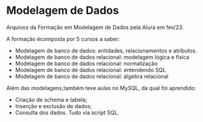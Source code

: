 # Modelagem de Dados
Arquivos da Formação em Modelagem de Dados pela Alura em fev/23.

A formação écomposta por 5 cursos a saber:
- Modelagem de banco de dados: entidades, relacionamentos e atributos.
- Modelagem de banco de dados relacional: modelagem lógica e física
- Modelagem de banco de dados relacional: normalização
- Modelagem de banco de dados relacional: entendendo SQL
- Modelagem de banco de dados relacional: álgebra relacional

Além das modelagens,também teve aulas no MySQL, da qual foi aprendido:
- Criação de schema e tabela;
- Inserção e exclusão de dados;
- Consulta dos dados.
Tudo via script SQL.
